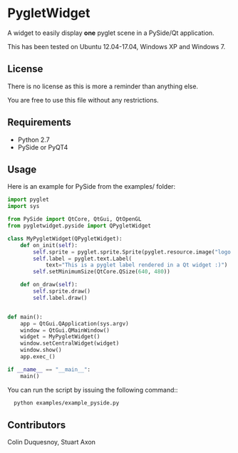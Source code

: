PygletWidget
=============

A widget to easily display **one** pyglet scene in a PySide/Qt application.

This has been tested on Ubuntu 12.04-17.04, Windows XP and Windows 7.

License
---------
There is no license as this is more a reminder than anything else.

You are free to use this file without any restrictions. 

Requirements
-----------------

- Python 2.7
- PySide or PyQT4


Usage
--------
Here is an example for PySide from the examples/ folder:

```python
import pyglet
import sys

from PySide import QtCore, QtGui, QtOpenGL
from pygletwidget.pyside import QPygletWidget

class MyPygletWidget(QPygletWidget):
    def on_init(self):
        self.sprite = pyglet.sprite.Sprite(pyglet.resource.image("logo.png"))
        self.label = pyglet.text.Label(
            text="This is a pyglet label rendered in a Qt widget :)")
        self.setMinimumSize(QtCore.QSize(640, 480))

    def on_draw(self):
        self.sprite.draw()
        self.label.draw()


def main():
    app = QtGui.QApplication(sys.argv)
    window = QtGui.QMainWindow()
    widget = MyPygletWidget()
    window.setCentralWidget(widget)
    window.show()
    app.exec_()

if __name__ == "__main__":
    main()
```

You can run the script by issuing the following command::

```bash
  python examples/example_pyside.py
```

Contributors
------------

Colin Duquesnoy, Stuart Axon
